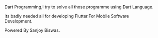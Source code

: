 Dart Programming,I try to solve all those programme using Dart Language.


Its badly needed all for developing Flutter.For Mobile Software Development.

Powered By Sanjoy Biswas.
